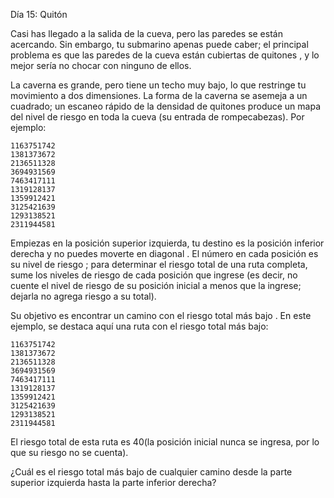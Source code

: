 ﻿Día 15: Quitón 
 
Casi has llegado a la salida de la cueva, pero las paredes se están acercando. Sin embargo, tu submarino apenas puede caber; el principal problema es que las paredes de la cueva están cubiertas de quitones , y lo mejor sería no chocar con ninguno de ellos.

La caverna es grande, pero tiene un techo muy bajo, lo que restringe tu movimiento a dos dimensiones. La forma de la caverna se asemeja a un cuadrado; un escaneo rápido de la densidad de quitones produce un mapa del nivel de riesgo en toda la cueva (su entrada de rompecabezas). Por ejemplo:
```
1163751742
1381373672
2136511328
3694931569
7463417111
1319128137
1359912421
3125421639
1293138521
2311944581
```
Empiezas en la posición superior izquierda, tu destino es la posición inferior derecha y no puedes moverte en diagonal . El número en cada posición es su nivel de riesgo ; para determinar el riesgo total de una ruta completa, sume los niveles de riesgo de cada posición que ingrese (es decir, no cuente el nivel de riesgo de su posición inicial a menos que la ingrese; dejarla no agrega riesgo a su total).

Su objetivo es encontrar un camino con el riesgo total más bajo . En este ejemplo, se destaca aquí una ruta con el riesgo total más bajo:
```
1163751742
1381373672
2136511328
3694931569
7463417111
1319128137
1359912421
3125421639
1293138521
2311944581
```
El riesgo total de esta ruta es 40(la posición inicial nunca se ingresa, por lo que su riesgo no se cuenta).

¿Cuál es el riesgo total más bajo de cualquier camino desde la parte superior izquierda hasta la parte inferior derecha?